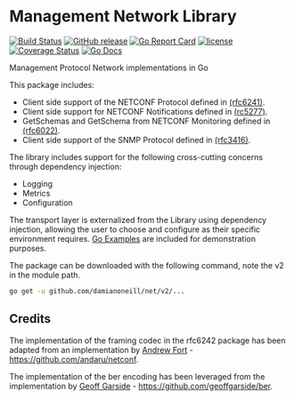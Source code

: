 # Management Network Library

[![Build Status](https://travis-ci.org/damianoneill/net.svg?branch=master)](https://travis-ci.org/damianoneill/net)
[![GitHub release](https://img.shields.io/github/release/damianoneill/net.svg)](https://github.com/damianoneill/net/releases)
[![Go Report Card](https://goreportcard.com/badge/github.com/damianoneill/net)](https://goreportcard.com/report/github.com/damianoneill/net)
[![license](https://img.shields.io/github/license/damianoneill/net.svg)](https://github.com/damianoneill/net/blob/master/LICENSE)
[![Coverage Status](https://coveralls.io/repos/github/damianoneill/net/badge.svg?branch=master)](https://coveralls.io/github/damianoneill/net?branch=master)
[![Go Docs](http://img.shields.io/badge/docs-GoDoc-blue.svg)](https://pkg.go.dev/github.com/damianoneill/net/v2?tab=overview)

Management Protocol Network implementations in Go

This package includes:

- Client side support of the NETCONF Protocol defined in [(rfc6241)](https://tools.ietf.org/html/rfc6241).
- Client side support for NETCONF Notifications defined in [(rc5277)](https://tools.ietf.org/html/rfc5277).
- GetSchemas and GetSchema from NETCONF Monitoring defined in [(rfc6022)](https://tools.ietf.org/html/rfc6022).
- Client side support of the SNMP Protocol defined in [(rfc3416)](https://tools.ietf.org/html/rfc3416).

The library includes support for the following cross-cutting concerns through dependency injection:

- Logging
- Metrics
- Configuration

The transport layer is externalized from the Library using dependency injection, allowing the user to choose and configure as their specific environment requires. [Go Examples](https://github.com/damianoneill/net/blob/master/v2/netconf/client/example_test.go) are included for demonstration purposes.

The package can be downloaded with the following command, note the v2 in the module path.

```bash
go get -u github.com/damianoneill/net/v2/...
```

## Credits

The implementation of the framing codec in the rfc6242 package has been adapted from an implementation by [Andrew Fort](https://github.com/andaru) - https://github.com/andaru/netconf.

The implementation of the ber encoding has been leveraged from the implementation by [Geoff Garside](http://geoffgarside.co.uk/) - https://github.com/geoffgarside/ber.
